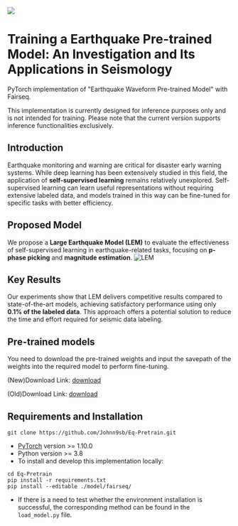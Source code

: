 ![](https://img.shields.io/static/v1?label=python&message=>3.8&color=yellow)
# Training a Earthquake Pre-trained Model: An Investigation and Its Applications in Seismology
PyTorch implementation of "Earthquake Waveform Pre-trained Model" with Fairseq.

This implementation is currently designed for inference purposes only and is not intended for training.
Please note that the current version supports inference functionalities exclusively.

## Introduction
Earthquake monitoring and warning are critical for disaster early warning systems. While deep learning has been extensively studied in this field, the application of **self-supervised learning** remains relatively unexplored. Self-supervised learning can learn useful representations without requiring extensive labeled data, and models trained in this way can be fine-tuned for specific tasks with better efficiency.

## Proposed Model
We propose a **Large Earthquake Model (LEM)** to evaluate the effectiveness of self-supervised learning in earthquake-related tasks, focusing on **p-phase picking** and **magnitude estimation**.
![LEM](/docs/model.png)

## Key Results
Our experiments show that LEM delivers competitive results compared to state-of-the-art models, achieving satisfactory performance using only **0.1% of the labeled data**. This approach offers a potential solution to reduce the time and effort required for seismic data labeling.

## Pre-trained models
You need to download the pre-trained weights and input the savepath of the weights into the required model to perform fine-tuning.

(New)Download Link: [download](https://drive.google.com/file/d/1sXjPTJ5Y8bNmJERgkAUZx7BLOTsrbeFP/view?usp=sharing)

(Old)Download Link: [download](https://drive.google.com/file/d/1QRpMPg4Q-gOQpfDoS5NbmiVzIMb6njS9/view?usp=sharing)

## Requirements and Installation
```
git clone https://github.com/Johnn9sb/Eq-Pretrain.git
```
+ [PyTorch](https://pytorch.org/) version >= 1.10.0
+ Python version >= 3.8
+ To install and develop this implementation locally:
```
cd Eq-Pretrain
pip install -r requirements.txt
pip install --editable ./model/fairseq/
```
+ If there is a need to test whether the environment installation is successful, the corresponding method can be found in the `load_model.py` file.

